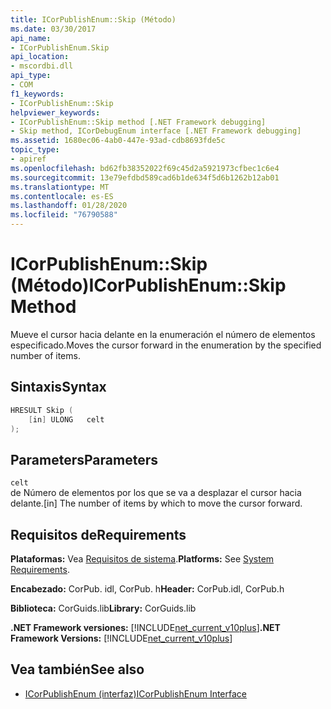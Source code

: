 ```yaml
---
title: ICorPublishEnum::Skip (Método)
ms.date: 03/30/2017
api_name:
- ICorPublishEnum.Skip
api_location:
- mscordbi.dll
api_type:
- COM
f1_keywords:
- ICorPublishEnum::Skip
helpviewer_keywords:
- ICorPublishEnum::Skip method [.NET Framework debugging]
- Skip method, ICorDebugEnum interface [.NET Framework debugging]
ms.assetid: 1680ec06-4ab0-447e-93ad-cdb8693fde5c
topic_type:
- apiref
ms.openlocfilehash: bd62fb38352022f69c45d2a5921973cfbec1c6e4
ms.sourcegitcommit: 13e79efdbd589cad6b1de634f5d6b1262b12ab01
ms.translationtype: MT
ms.contentlocale: es-ES
ms.lasthandoff: 01/28/2020
ms.locfileid: "76790588"
---
```

# <a name="icorpublishenumskip-method"></a><span data-ttu-id="cb75f-102">ICorPublishEnum::Skip (Método)</span><span class="sxs-lookup"><span data-stu-id="cb75f-102">ICorPublishEnum::Skip Method</span></span>
<span data-ttu-id="cb75f-103">Mueve el cursor hacia delante en la enumeración el número de elementos especificado.</span><span class="sxs-lookup"><span data-stu-id="cb75f-103">Moves the cursor forward in the enumeration by the specified number of items.</span></span>  
  
## <a name="syntax"></a><span data-ttu-id="cb75f-104">Sintaxis</span><span class="sxs-lookup"><span data-stu-id="cb75f-104">Syntax</span></span>  
  
```cpp  
HRESULT Skip (  
    [in] ULONG   celt  
);  
```  
  
## <a name="parameters"></a><span data-ttu-id="cb75f-105">Parameters</span><span class="sxs-lookup"><span data-stu-id="cb75f-105">Parameters</span></span>  
 `celt`  
 <span data-ttu-id="cb75f-106">de Número de elementos por los que se va a desplazar el cursor hacia delante.</span><span class="sxs-lookup"><span data-stu-id="cb75f-106">[in] The number of items by which to move the cursor forward.</span></span>  
  
## <a name="requirements"></a><span data-ttu-id="cb75f-107">Requisitos de</span><span class="sxs-lookup"><span data-stu-id="cb75f-107">Requirements</span></span>  
 <span data-ttu-id="cb75f-108">**Plataformas:** Vea [Requisitos de sistema](../../../../docs/framework/get-started/system-requirements.md).</span><span class="sxs-lookup"><span data-stu-id="cb75f-108">**Platforms:** See [System Requirements](../../../../docs/framework/get-started/system-requirements.md).</span></span>  
  
 <span data-ttu-id="cb75f-109">**Encabezado:** CorPub. idl, CorPub. h</span><span class="sxs-lookup"><span data-stu-id="cb75f-109">**Header:** CorPub.idl, CorPub.h</span></span>  
  
 <span data-ttu-id="cb75f-110">**Biblioteca:** CorGuids.lib</span><span class="sxs-lookup"><span data-stu-id="cb75f-110">**Library:** CorGuids.lib</span></span>  
  
 <span data-ttu-id="cb75f-111">**.NET Framework versiones:** [!INCLUDE[net_current_v10plus](../../../../includes/net-current-v10plus-md.md)]</span><span class="sxs-lookup"><span data-stu-id="cb75f-111">**.NET Framework Versions:** [!INCLUDE[net_current_v10plus](../../../../includes/net-current-v10plus-md.md)]</span></span>  
  
## <a name="see-also"></a><span data-ttu-id="cb75f-112">Vea también</span><span class="sxs-lookup"><span data-stu-id="cb75f-112">See also</span></span>

- [<span data-ttu-id="cb75f-113">ICorPublishEnum (interfaz)</span><span class="sxs-lookup"><span data-stu-id="cb75f-113">ICorPublishEnum Interface</span></span>](icorpublishenum-interface.md)
